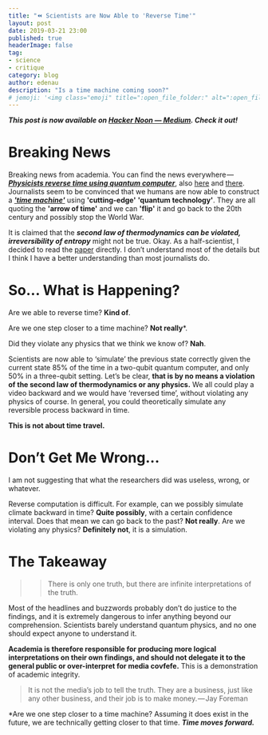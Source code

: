 ```yaml
---
title: "️⏪ Scientists are Now Able to 'Reverse Time'"
layout: post
date: 2019-03-21 23:00
published: true
headerImage: false
tag:
- science
- critique
category: blog
author: edenau
description: "Is a time machine coming soon?"
# jemoji: '<img class="emoji" title=":open_file_folder:" alt=":open_file_folder:" src="https://assets.github.com/images/icons/emoji/unicode/1f5c2.png" height="20" width="20" align="absmiddle">'
---
```


***This post is now available on <a href="https://hackernoon.com/scientists-are-now-able-to-reverse-time-b507fb4395c5" target="_blank">Hacker Noon — Medium</a>. Check it out!***

# Breaking News
Breaking news from academia. You can find the news everywhere — ***<a href="https://phys.org/news/2019-03-physicists-reverse-quantum.html" target="_blank">Physicists reverse time using quantum computer</a>***, also <a href="https://www.independent.co.uk/life-style/gadgets-and-tech/news/time-reverse-quantum-computer-science-study-moscow-a8820516.html" target="_blank">here</a> and <a href="https://www.hk01.com/%E4%B8%96%E7%95%8C%E8%AA%AA/306814/%E5%A4%9A%E5%95%A6a%E5%A4%A2-%E6%99%82%E5%85%89%E6%A9%9F-%E4%B8%8D%E6%98%AF%E5%A4%A2-%E7%A7%91%E5%AD%B8%E5%AE%B6%E6%A8%A1%E6%93%AC%E6%99%82%E9%96%93%E9%80%86%E8%BD%89?utm_medium=Social&utm_source=fbpost_link&utm_campaign=news&fbclid=IwAR1_WoMijs9c0A5xwTiM_UHbL1ttchBVJIiJkgqM8vKRY4kcr7u2hNKCE1c" target="_blank">there</a>. Journalists seem to be convinced that we humans are now able to construct a ***<a href="https://www.lincolnshirelive.co.uk/news/uk-world-news/scientists-russia-say-created-time-2637787" target="_blank">'time machine'</a>*** using **'cutting-edge'** **'quantum technology'**. They are all quoting the **'arrow of time'** and we can **'flip'** it and go back to the 20th century and possibly stop the World War.

It is claimed that the ***second law of thermodynamics can be violated, irreversibility of entropy*** might not be true. Okay. As a half-scientist, I decided to read the <a href="https://arxiv.org/pdf/1712.10057.pdf" target="_blank">paper</a> directly. I don’t understand most of the details but I think I have a better understanding than most journalists do.

<div class="breaker"></div> <a id="1"></a>

# So... What is Happening?

Are we able to reverse time? **Kind of**.

Are we one step closer to a time machine? **Not really**\*.

Did they violate any physics that we think we know of? **Nah**.

Scientists are now able to ‘simulate’ the previous state correctly given the current state 85% of the time in a two-qubit quantum computer, and only 50% in a three-qubit setting. Let’s be clear, **that is by no means a violation of the second law of thermodynamics or any physics.** We all could play a video backward and we would have ‘reversed time’, without violating any physics of course. In general, you could theoretically simulate any reversible process backward in time.

**This is not about time travel.**

<div class="breaker"></div> <a id="2"></a>

# Don’t Get Me Wrong...

I am not suggesting that what the researchers did was useless, wrong, or whatever.

Reverse computation is difficult. For example, can we possibly simulate climate backward in time? **Quite possibly**, with a certain confidence interval. Does that mean we can go back to the past? **Not really**. Are we violating any physics? **Definitely not**, it is a simulation.

<div class="breaker"></div> <a id="3"></a>

# The Takeaway

>>There is only one truth, but there are infinite interpretations of the truth.

Most of the headlines and buzzwords probably don’t do justice to the findings, and it is extremely dangerous to infer anything beyond our comprehension. Scientists barely understand quantum physics, and no one should expect anyone to understand it.

**Academia is therefore responsible for producing more logical interpretations on their own findings, and should not delegate it to the general public or over-interpret for media covfefe.** This is a demonstration of academic integrity.

>It is not the media’s job to tell the truth. They are a business, just like any other business, and their job is to make money. — Jay Foreman

\*Are we one step closer to a time machine? Assuming it does exist in the future, we are technically getting closer to that time. ***Time moves forward.***
